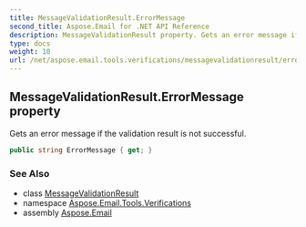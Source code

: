 ```yaml
---
title: MessageValidationResult.ErrorMessage
second_title: Aspose.Email for .NET API Reference
description: MessageValidationResult property. Gets an error message if the validation result is not successful
type: docs
weight: 10
url: /net/aspose.email.tools.verifications/messagevalidationresult/errormessage/
---
```

## MessageValidationResult.ErrorMessage property

Gets an error message if the validation result is not successful.

```csharp
public string ErrorMessage { get; }
```

### See Also

* class [MessageValidationResult](../)
* namespace [Aspose.Email.Tools.Verifications](../../messagevalidationresult/)
* assembly [Aspose.Email](../../../)



